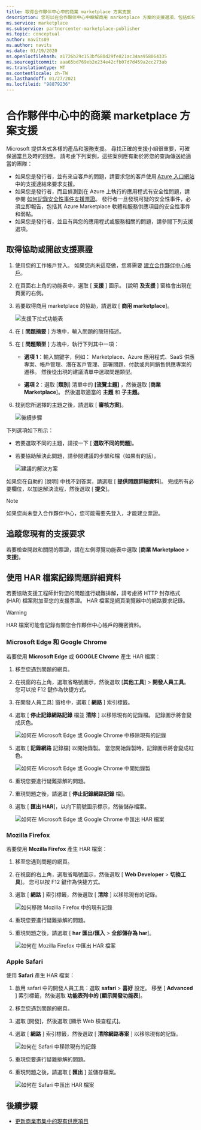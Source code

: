 ```yaml
---
title: 取得合作夥伴中心中的商業 marketplace 方案支援
description: 您可以在合作夥伴中心中瞭解商用 marketplace 方案的支援選項，包括如何提出支援要求。
ms.service: marketplace
ms.subservice: partnercenter-marketplace-publisher
ms.topic: conceptual
author: navits09
ms.author: navits
ms.date: 01/19/2020
ms.openlocfilehash: a1726b29c153bf680d29fe821ac34aa958064335
ms.sourcegitcommit: aaa65bd769eb2e234e42cfb07d7d459a2cc273ab
ms.translationtype: MT
ms.contentlocale: zh-TW
ms.lasthandoff: 01/27/2021
ms.locfileid: "98879236"
---
```

# <a name="support-for-the-commercial-marketplace-program-in-partner-center"></a>合作夥伴中心中的商業 marketplace 方案支援

Microsoft 提供各式各樣的產品和服務支援。 尋找正確的支援小組很重要，可確保適當且及時的回應。 請考慮下列案例，這些案例應有助於將您的查詢傳送給適當的團隊：

- 如果您是發行者，並有來自客戶的問題，請要求您的客戶使用 [Azure 入口網站](https://portal.azure.com/)中的支援連結來要求支援。
- 如果您是發行者，而且偵測到在 Azure 上執行的應用程式有安全性問題，請參閱 [如何記錄安全性事件支援票證](../security/fundamentals/event-support-ticket.md)。 發行者一旦發現可疑的安全性事件，必須立即報告，包括其 Azure Marketplace 軟體和服務供應項目的安全性事件和弱點。
- 如果您是發行者，並且有與您的應用程式或服務相關的問題，請參閱下列支援選項。

## <a name="get-help-or-open-a-support-ticket"></a>取得協助或開啟支援票證

1. 使用您的工作帳戶登入。 如果您尚未這麼做，您將需要 [建立合作夥伴中心帳戶](partner-center-portal/create-account.md)。

1. 在頁面右上角的功能表中，選取 [ **支援** ] 圖示。 [說明 **及支援** ] 窗格會出現在頁面的右側。

1. 若要取得商用 marketplace 的協助，請選取 [ **商用 marketplace**]。

   ![支援下拉式功能表](./media/support/commercial-marketplace-support-pane.png)

1. 在 [ **問題摘要** ] 方塊中，輸入問題的簡短描述。

1. 在 [ **問題類型** ] 方塊中，執行下列其中一項：

    - **選項 1**：輸入關鍵字，例如： Marketplace、Azure 應用程式、SaaS 供應專案、帳戶管理、潛在客戶管理、部署問題、付款或共同銷售供應專案的遷移。 然後從出現的建議清單中選取問題類型。

    - **選項 2**：選取 [**類別**] 清單中的 **[流覽主題]** ，然後選取 [**商業 Marketplace**]。 然後選取適當的 **主題** 和 **子主題。**

1. 找到您所選擇的主題之後，請選取 [ **審核方案**]。

    ![後續步驟](./media/support/next-step.png)

下列選項如下所示：

- 若要選取不同的主題，請按一下 [ **選取不同的問題**]。
- 若要協助解決此問題，請參閱建議的步驟和檔（如果有的話）。

    ![建議的解決方案](./media/support/recommended-solutions.png)

如果您在自助的 [說明] 中找不到答案，請選取 [ **提供問題詳細資料**]。 完成所有必要欄位，以加速解決流程，然後選取 [ **提交**]。

>[!Note]
>如果您尚未登入合作夥伴中心，您可能需要先登入，才能建立票證。

## <a name="track-your-existing-support-requests"></a>追蹤您現有的支援要求

若要檢查開啟和關閉的票證，請在左側導覽功能表中選取 [**商業 Marketplace**  >  **支援**]。

## <a name="record-issue-details-with-a-har-file"></a>使用 HAR 檔案記錄問題詳細資料

若要協助支援工程師針對您的問題進行疑難排解，請考慮將 HTTP 封存格式 (HAR) 檔案附加至您的支援票證。 HAR 檔案是網頁瀏覽器中的網路要求記錄。

> [!WARNING]
> HAR 檔案可能會記錄有關您合作夥伴中心帳戶的機密資料。

### <a name="microsoft-edge-and-google-chrome"></a>Microsoft Edge 和 Google Chrome

若要使用 **Microsoft Edge** 或 **GOOGLE Chrome** 產生 HAR 檔案：

1. 移至您遇到問題的網頁。
2. 在視窗的右上角，選取省略號圖示，然後選取 [**其他工具**]  >  **開發人員工具**。 您可以按 F12 鍵作為快捷方式。
3. 在開發人員工具] 窗格中，選取 [ **網路** ] 索引標籤。
4. 選取 [ **停止記錄網路記錄** 檔並 **清除** ] 以移除現有的記錄檔。 記錄圖示將會變成灰色。

    ![如何在 Microsoft Edge 或 Google Chrome 中移除現有的記錄](media/support/chromium-stop-clear-session.png)

5. 選取 [ **記錄網路** 記錄檔] 以開始錄製。 當您開始錄製時，記錄圖示將會變成紅色。

    ![如何在 Microsoft Edge 或 Google Chrome 中開始錄製](media/support/chromium-start-session.png)

6. 重現您要進行疑難排解的問題。
7. 重現問題之後，請選取 [ **停止記錄網路記錄** 檔]。
8. 選取 [ **匯出 HAR**]，以向下箭號圖示標示，然後儲存檔案。

    ![如何在 Microsoft Edge 或 Google Chrome 中匯出 HAR 檔案](media/support/chromium-network-export-har.png)

### <a name="mozilla-firefox"></a>Mozilla Firefox

若要使用 **Mozilla Firefox** 產生 HAR 檔案：

1. 移至您遇到問題的網頁。
1. 在視窗的右上角，選取省略號圖示，然後選取 [ **Web Developer**  >  **切換工具**]。 您可以按 F12 鍵作為快捷方式。
1. 選取 [ **網路** ] 索引標籤，然後選取 [ **清除** ] 以移除現有的記錄。

    ![如何移除 Mozilla Firefox 中的現有記錄](media/support/firefox-clear-session.png)

1. 重現您要進行疑難排解的問題。
1. 重現問題之後，請選取 [ **har 匯出/匯入**  >  **全部儲存為 har**]。

    ![如何在 Mozilla Firefox 中匯出 HAR 檔案](media/support/firefox-network-export-har.png)

### <a name="apple-safari"></a>Apple Safari

使用 **Safari** 產生 HAR 檔案：

1. 啟用 safari 中的開發人員工具：選取 **safari**  >  **喜好** 設定。 移至 [ **Advanced** ] 索引標籤，然後選取 **功能表列中的 [顯示開發功能表**]。
1. 移至您遇到問題的網頁。
1. 選取 [開發]，然後選取 [顯示 Web 檢查程式]。
1. 選取 [ **網路** ] 索引標籤，然後選取 [ **清除網路專案** ] 以移除現有的記錄。

    ![如何在 Safari 中移除現有的記錄](media/support/safari-clear-session.png)

1. 重現您要進行疑難排解的問題。
1. 重現問題之後，請選取 [ **匯出** ] 並儲存檔案。

    ![如何在 Safari 中匯出 HAR 檔案](media/support/safari-network-export-har.png)

## <a name="next-steps"></a>後續步驟

- [更新商業市集中的現有供應項目](partner-center-portal/update-existing-offer.md)